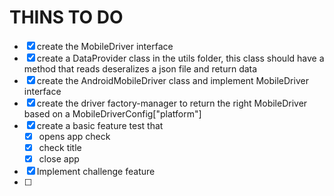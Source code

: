 # THINS TO DO
* [x] create the MobileDriver interface
* [x] create a DataProvider class in the utils folder, this class should have a method that reads deseralizes a json file and return data
* [x] create the AndroidMobileDriver class and implement MobileDriver interface
* [x] create the driver factory-manager to return the right MobileDriver based on a MobileDriverConfig["platform"]
* [x] create a basic feature test that 
  * [x] opens app check
  * [x] check title
  * [x] close app
* [x] Implement challenge feature
* [ ] 